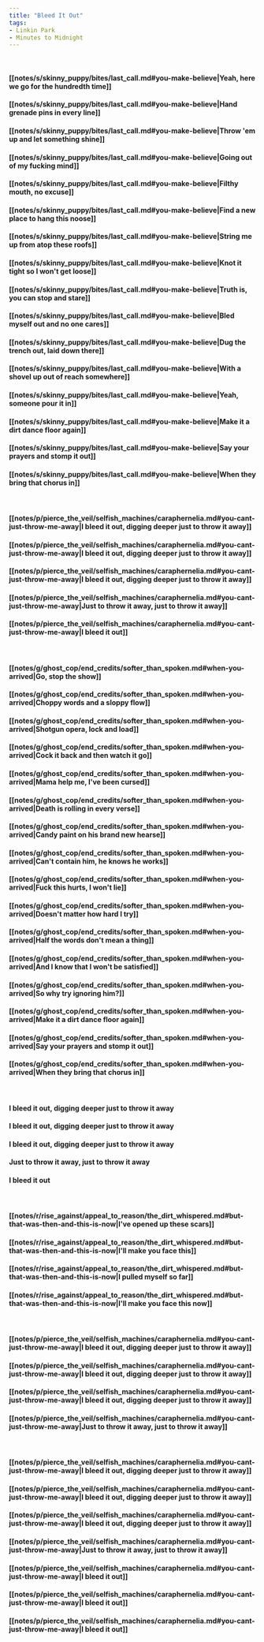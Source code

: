 ```yaml
---
title: "Bleed It Out"
tags:
- Linkin Park
- Minutes to Midnight
---
```

&nbsp;
#### [[notes/s/skinny_puppy/bites/last_call.md#you-make-believe|Yeah, here we go for the hundredth time]]
#### [[notes/s/skinny_puppy/bites/last_call.md#you-make-believe|Hand grenade pins in every line]]
#### [[notes/s/skinny_puppy/bites/last_call.md#you-make-believe|Throw 'em up and let something shine]]
#### [[notes/s/skinny_puppy/bites/last_call.md#you-make-believe|Going out of my fucking mind]]
#### [[notes/s/skinny_puppy/bites/last_call.md#you-make-believe|Filthy mouth, no excuse]]
#### [[notes/s/skinny_puppy/bites/last_call.md#you-make-believe|Find a new place to hang this noose]]
#### [[notes/s/skinny_puppy/bites/last_call.md#you-make-believe|String me up from atop these roofs]]
#### [[notes/s/skinny_puppy/bites/last_call.md#you-make-believe|Knot it tight so I won't get loose]]
#### [[notes/s/skinny_puppy/bites/last_call.md#you-make-believe|Truth is, you can stop and stare]]
#### [[notes/s/skinny_puppy/bites/last_call.md#you-make-believe|Bled myself out and no one cares]]
#### [[notes/s/skinny_puppy/bites/last_call.md#you-make-believe|Dug the trench out, laid down there]]
#### [[notes/s/skinny_puppy/bites/last_call.md#you-make-believe|With a shovel up out of reach somewhere]]
#### [[notes/s/skinny_puppy/bites/last_call.md#you-make-believe|Yeah, someone pour it in]]
#### [[notes/s/skinny_puppy/bites/last_call.md#you-make-believe|Make it a dirt dance floor again]]
#### [[notes/s/skinny_puppy/bites/last_call.md#you-make-believe|Say your prayers and stomp it out]]
#### [[notes/s/skinny_puppy/bites/last_call.md#you-make-believe|When they bring that chorus in]]
&nbsp;
#### [[notes/p/pierce_the_veil/selfish_machines/caraphernelia.md#you-cant-just-throw-me-away|I bleed it out, digging deeper just to throw it away]]
#### [[notes/p/pierce_the_veil/selfish_machines/caraphernelia.md#you-cant-just-throw-me-away|I bleed it out, digging deeper just to throw it away]]
#### [[notes/p/pierce_the_veil/selfish_machines/caraphernelia.md#you-cant-just-throw-me-away|I bleed it out, digging deeper just to throw it away]]
#### [[notes/p/pierce_the_veil/selfish_machines/caraphernelia.md#you-cant-just-throw-me-away|Just to throw it away, just to throw it away]]
#### [[notes/p/pierce_the_veil/selfish_machines/caraphernelia.md#you-cant-just-throw-me-away|I bleed it out]]
&nbsp;
#### [[notes/g/ghost_cop/end_credits/softer_than_spoken.md#when-you-arrived|Go, stop the show]]
#### [[notes/g/ghost_cop/end_credits/softer_than_spoken.md#when-you-arrived|Choppy words and a sloppy flow]]
#### [[notes/g/ghost_cop/end_credits/softer_than_spoken.md#when-you-arrived|Shotgun opera, lock and load]]
#### [[notes/g/ghost_cop/end_credits/softer_than_spoken.md#when-you-arrived|Cock it back and then watch it go]]
#### [[notes/g/ghost_cop/end_credits/softer_than_spoken.md#when-you-arrived|Mama help me, I've been cursed]]
#### [[notes/g/ghost_cop/end_credits/softer_than_spoken.md#when-you-arrived|Death is rolling in every verse]]
#### [[notes/g/ghost_cop/end_credits/softer_than_spoken.md#when-you-arrived|Candy paint on his brand new hearse]]
#### [[notes/g/ghost_cop/end_credits/softer_than_spoken.md#when-you-arrived|Can't contain him, he knows he works]]
#### [[notes/g/ghost_cop/end_credits/softer_than_spoken.md#when-you-arrived|Fuck this hurts, I won't lie]]
#### [[notes/g/ghost_cop/end_credits/softer_than_spoken.md#when-you-arrived|Doesn't matter how hard I try]]
#### [[notes/g/ghost_cop/end_credits/softer_than_spoken.md#when-you-arrived|Half the words don't mean a thing]]
#### [[notes/g/ghost_cop/end_credits/softer_than_spoken.md#when-you-arrived|And I know that I won't be satisfied]]
#### [[notes/g/ghost_cop/end_credits/softer_than_spoken.md#when-you-arrived|So why try ignoring him?]]
#### [[notes/g/ghost_cop/end_credits/softer_than_spoken.md#when-you-arrived|Make it a dirt dance floor again]]
#### [[notes/g/ghost_cop/end_credits/softer_than_spoken.md#when-you-arrived|Say your prayers and stomp it out]]
#### [[notes/g/ghost_cop/end_credits/softer_than_spoken.md#when-you-arrived|When they bring that chorus in]]
&nbsp;
#### I bleed it out, digging deeper just to throw it away
#### I bleed it out, digging deeper just to throw it away
#### I bleed it out, digging deeper just to throw it away
#### Just to throw it away, just to throw it away
#### I bleed it out
&nbsp;
#### [[notes/r/rise_against/appeal_to_reason/the_dirt_whispered.md#but-that-was-then-and-this-is-now|I've opened up these scars]]
#### [[notes/r/rise_against/appeal_to_reason/the_dirt_whispered.md#but-that-was-then-and-this-is-now|I'll make you face this]]
#### [[notes/r/rise_against/appeal_to_reason/the_dirt_whispered.md#but-that-was-then-and-this-is-now|I pulled myself so far]]
#### [[notes/r/rise_against/appeal_to_reason/the_dirt_whispered.md#but-that-was-then-and-this-is-now|I'll make you face this now]]
&nbsp;
#### [[notes/p/pierce_the_veil/selfish_machines/caraphernelia.md#you-cant-just-throw-me-away|I bleed it out, digging deeper just to throw it away]]
#### [[notes/p/pierce_the_veil/selfish_machines/caraphernelia.md#you-cant-just-throw-me-away|I bleed it out, digging deeper just to throw it away]]
#### [[notes/p/pierce_the_veil/selfish_machines/caraphernelia.md#you-cant-just-throw-me-away|I bleed it out, digging deeper just to throw it away]]
#### [[notes/p/pierce_the_veil/selfish_machines/caraphernelia.md#you-cant-just-throw-me-away|Just to throw it away, just to throw it away]]
&nbsp;
#### [[notes/p/pierce_the_veil/selfish_machines/caraphernelia.md#you-cant-just-throw-me-away|I bleed it out, digging deeper just to throw it away]]
#### [[notes/p/pierce_the_veil/selfish_machines/caraphernelia.md#you-cant-just-throw-me-away|I bleed it out, digging deeper just to throw it away]]
#### [[notes/p/pierce_the_veil/selfish_machines/caraphernelia.md#you-cant-just-throw-me-away|I bleed it out, digging deeper just to throw it away]]
#### [[notes/p/pierce_the_veil/selfish_machines/caraphernelia.md#you-cant-just-throw-me-away|Just to throw it away, just to throw it away]]
#### [[notes/p/pierce_the_veil/selfish_machines/caraphernelia.md#you-cant-just-throw-me-away|I bleed it out]]
#### [[notes/p/pierce_the_veil/selfish_machines/caraphernelia.md#you-cant-just-throw-me-away|I bleed it out]]
#### [[notes/p/pierce_the_veil/selfish_machines/caraphernelia.md#you-cant-just-throw-me-away|I bleed it out]]
